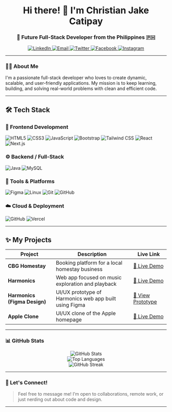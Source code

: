 <h1 align="center">Hi there! 👋 I'm Christian Jake Catipay</h1>
<h3 align="center">🚀 Future Full-Stack Developer from the Philippines 🇵🇭</h3>

<p align="center">
  <a href="https://www.linkedin.com/in/christian-jake-catipay-10021a304/" target="_blank">
    <img alt="LinkedIn" src="https://img.shields.io/badge/LinkedIn-0A66C2?style=for-the-badge&logo=linkedin&logoColor=white" />
  </a>
  <a href="mailto:cjshark321@gmail.com" target="_blank">
    <img alt="Email" src="https://img.shields.io/badge/Gmail-EA4335?style=for-the-badge&logo=gmail&logoColor=white" />
  </a>
  <a href="https://twitter.com/CatipayJake" target="_blank">
    <img alt="Twitter" src="https://img.shields.io/twitter/follow/CatipayJake?style=for-the-badge&logo=twitter&color=1DA1F2" />
  </a>
  <a href="https://www.facebook.com/Kenshin.Cj15/" target="_blank">
    <img alt="Facebook" src="https://img.shields.io/badge/Facebook-1877F2?style=for-the-badge&logo=facebook&logoColor=white" />
  </a>
  <a href="https://www.instagram.com/cjc.17/" target="_blank">
    <img alt="Instagram" src="https://img.shields.io/badge/Instagram-E4405F?style=for-the-badge&logo=instagram&logoColor=white" />
  </a>
</p>

---

### 👨‍💻 About Me

I'm a passionate full-stack developer who loves to create dynamic, scalable, and user-friendly applications. My mission is to keep learning, building, and solving real-world problems with clean and efficient code.

---

## 🛠️ Tech Stack

### 🧩 Frontend Development
<p align="left">
  <img src="https://img.shields.io/badge/HTML5-E34F26?style=for-the-badge&logo=html5&logoColor=white" alt="HTML5" />
  <img src="https://img.shields.io/badge/CSS3-1572B6?style=for-the-badge&logo=css3&logoColor=white" alt="CSS3" />
  <img src="https://img.shields.io/badge/JavaScript-F7DF1E?style=for-the-badge&logo=javascript&logoColor=black" alt="JavaScript" />
  <img src="https://img.shields.io/badge/Bootstrap-7952B3?style=for-the-badge&logo=bootstrap&logoColor=white" alt="Bootstrap" />
  <img src="https://img.shields.io/badge/Tailwind_CSS-38B2AC?style=for-the-badge&logo=tailwind-css&logoColor=white" alt="Tailwind CSS" />
  <img src="https://img.shields.io/badge/React-61DAFB?style=for-the-badge&logo=react&logoColor=black" alt="React" />
  <img src="https://img.shields.io/badge/Next.js-000000?style=for-the-badge&logo=nextdotjs&logoColor=white" alt="Next.js" />
</p>

### ⚙️ Backend / Full-Stack
<p align="left">
  <img src="https://img.shields.io/badge/Java-ED8B00?style=for-the-badge&logo=openjdk&logoColor=white" alt="Java" />
  <img src="https://img.shields.io/badge/MySQL-005C84?style=for-the-badge&logo=mysql&logoColor=white" alt="MySQL" />
</p>

### 🔧 Tools & Platforms
<p align="left">
  <img src="https://img.shields.io/badge/Figma-F24E1E?style=for-the-badge&logo=figma&logoColor=white" alt="Figma" />
  <img src="https://img.shields.io/badge/Linux-FCC624?style=for-the-badge&logo=linux&logoColor=black" alt="Linux" />
  <img src="https://img.shields.io/badge/Git-F05032?style=for-the-badge&logo=git&logoColor=white" alt="Git" />
  <img src="https://img.shields.io/badge/GitHub-181717?style=for-the-badge&logo=github&logoColor=white" alt="GitHub" />
</p>

### ☁️ Cloud & Deployment
<p align="left">
  <img src="https://img.shields.io/badge/GitHub-181717?style=for-the-badge&logo=github&logoColor=white" alt="GitHub" />
  <img src="https://img.shields.io/badge/Vercel-000000?style=for-the-badge&logo=vercel&logoColor=white" alt="Vercel" />
</p>


---

## ✨ My Projects

| Project | Description | Live Link |
|--------|-------------|-----------|
| **CBG Homestay** | Booking platform for a local homestay business | [🔗 Live Demo](https://cjshark.github.io/CBG-Homestay-2/) |
| **Harmonics** | Web app focused on music exploration and playback | [🔗 Live Demo](https://cjshark.github.io/Harmonics_2/) |
| **Harmonics (Figma Design)** | UI/UX prototype of Harmonics web app built using Figma | [🎨 View Prototype](https://www.figma.com/proto/uOyvpqAgAfc1NksnCzsHUI/HARMONICS?node-id=292-88&starting-point-node-id=292%3A88) |
| **Apple Clone** | UI/UX clone of the Apple homepage | [🔗 Live Demo](https://apple-clone-5kvo3r19w-chrstian-jakes-projects.vercel.app/) |

---

### 📊 GitHub Stats

<p align="center">
  <img src="https://github-readme-stats.vercel.app/api?username=cjshark&show_icons=true&theme=dark" alt="GitHub Stats" />
  <br />
  <img src="https://github-readme-stats.vercel.app/api/top-langs/?username=cjshark&layout=compact&theme=dark" alt="Top Languages" />
  <br />
  <img src="https://github-readme-streak-stats.herokuapp.com/?user=cjshark&theme=dark" alt="GitHub Streak" />
</p>

---

### 💬 Let's Connect!

> Feel free to message me! I’m open to collaborations, remote work, or just nerding out about code and design.

---
